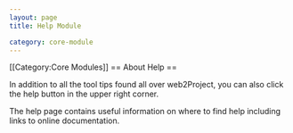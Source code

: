 ```yaml
---
layout: page
title: Help Module

category: core-module
---
```


[[Category:Core Modules]]
== About Help ==

In addition to all the tool tips found all over web2Project, you can also click the help button in the upper right corner.

The help page contains useful information on where to find help including links to online documentation.